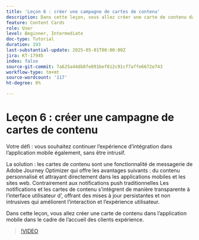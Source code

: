 ```yaml
---
title: 'Leçon 6 : créer une campagne de cartes de contenu'
description: Dans cette leçon, vous allez créer une carte de contenu dans l’application mobile dans le cadre de l’expérience de bienvenue des clients.
feature: Content Cards
role: User
level: Beginner, Intermediate
doc-type: Tutorial
duration: 193
last-substantial-update: 2025-05-01T00:00:00Z
jira: KT-17945
index: false
source-git-commit: 7a625a44db8fe891bef812c91cf7affe6672e743
workflow-type: tm+mt
source-wordcount: '117'
ht-degree: 0%

---
```



# Leçon 6 : créer une campagne de cartes de contenu

Votre défi : vous souhaitez continuer l’expérience d’intégration dans l’application mobile également, sans être intrusif.

La solution : les cartes de contenu sont une fonctionnalité de messagerie de Adobe Journey Optimizer qui offre les avantages suivants :
du contenu personnalisé et attrayant directement dans les applications mobiles et les sites web. Contrairement aux notifications push traditionnelles
Les notifications et les cartes de contenu s’intègrent de manière transparente à l’interface utilisateur d’, offrant des mises à jour persistantes et non intrusives qui améliorent l’interaction et l’expérience utilisateur.

Dans cette leçon, vous allez créer une carte de contenu dans l’application mobile dans le cadre de l’accueil des clients
expérience.

>[!VIDEO](https://video.tv.adobe.com/v/3457973/?learn=on&enablevpops)
